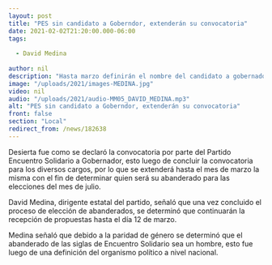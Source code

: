 ```yaml
---
layout: post
title: "PES sin candidato a Goberndor, extenderán su convocatoria"
date: 2021-02-02T21:20:00.000-06:00
tags:
  
  - David Medina
  
author: nil
description: "Hasta marzo definirán el nombre del candidato a gobernador para este partido."
image: "/uploads/2021/images-MEDINA.jpg"
video: nil
audio: "/uploads/2021/audio-MM05_DAVID_MEDINA.mp3"
alt: "PES sin candidato a Goberndor, extenderán su convocatoria"
front: false
section: "Local"
redirect_from: /news/182638
---
```


Desierta fue como se declaró la convocatoria por parte del Partido Encuentro Solidario a Gobernador, esto luego de concluir la convocatoria para los diversos cargos, por lo que se extenderá hasta el mes de marzo la misma con el fin de determinar quien será su abanderado para las elecciones del mes de julio.

David Medina, dirigente estatal del partido, señaló que una vez concluido el proceso de elección de abanderados, se determinó que continuarán la recepción de propuestas hasta el día 12 de marzo.

Medina señaló que debido a la paridad de género se determinó que el abanderado de las siglas de Encuentro Solidario sea un hombre, esto fue luego de una definición del organismo político a nivel nacional.